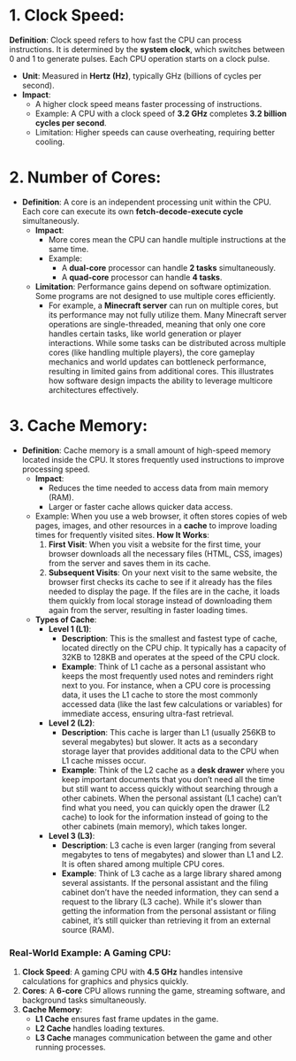 # 1. Clock Speed:
**Definition**: Clock speed refers to how fast the CPU can process instructions. It is determined by the **system clock**, which switches between 0 and 1 to generate pulses. Each CPU operation starts on a clock pulse.
- **Unit**: Measured in **Hertz (Hz)**, typically GHz (billions of cycles per second).
- **Impact**:
	- A higher clock speed means faster processing of instructions.
	- Example: A CPU with a clock speed of **3.2 GHz** completes **3.2 billion cycles per second**.
	- Limitation: Higher speeds can cause overheating, requiring better cooling.
# 2. Number of Cores:
- **Definition**: A core is an independent processing unit within the CPU. Each core can execute its own **fetch-decode-execute cycle** simultaneously.
    - **Impact**:
        - More cores mean the CPU can handle multiple instructions at the same time.
        - Example:
            - A **dual-core** processor can handle **2 tasks** simultaneously.
            - A **quad-core** processor can handle **4 tasks**.
    - **Limitation**: Performance gains depend on software optimization. Some programs are not designed to use multiple cores efficiently.
	    - For example, a **Minecraft server** can run on multiple cores, but its performance may not fully utilize them. Many Minecraft server operations are single-threaded, meaning that only one core handles certain tasks, like world generation or player interactions. While some tasks can be distributed across multiple cores (like handling multiple players), the core gameplay mechanics and world updates can bottleneck performance, resulting in limited gains from additional cores. This illustrates how software design impacts the ability to leverage multicore architectures effectively.
# 3. Cache Memory:
- **Definition**: Cache memory is a small amount of high-speed memory located inside the CPU. It stores frequently used instructions to improve processing speed.
    - **Impact**:
        - Reduces the time needed to access data from main memory (RAM).
        - Larger or faster cache allows quicker data access.
    - Example: When you use a web browser, it often stores copies of web pages, images, and other resources in a **cache** to improve loading times for frequently visited sites. 
		**How It Works**:
		1. **First Visit**: When you visit a website for the first time, your browser downloads all the necessary files (HTML, CSS, images) from the server and saves them in its cache.
		2. **Subsequent Visits**: On your next visit to the same website, the browser first checks its cache to see if it already has the files needed to display the page. If the files are in the cache, it loads them quickly from local storage instead of downloading them again from the server, resulting in faster loading times.
    - **Types of Cache**:
        - **Level 1 (L1)**:
            - **Description**: This is the smallest and fastest type of cache, located directly on the CPU chip. It typically has a capacity of 32KB to 128KB and operates at the speed of the CPU clock.
			- **Example**: Think of L1 cache as a personal assistant who keeps the most frequently used notes and reminders right next to you. For instance, when a CPU core is processing data, it uses the L1 cache to store the most commonly accessed data (like the last few calculations or variables) for immediate access, ensuring ultra-fast retrieval.
        - **Level 2 (L2)**:
            - **Description**: This cache is larger than L1 (usually 256KB to several megabytes) but slower. It acts as a secondary storage layer that provides additional data to the CPU when L1 cache misses occur.
			- **Example**: Think of the L2 cache as a **desk drawer** where you keep important documents that you don’t need all the time but still want to access quickly without searching through a other cabinets. When the personal assistant (L1 cache) can’t find what you need, you can quickly open the drawer (L2 cache) to look for the information instead of going to the other cabinets (main memory), which takes longer.
        - **Level 3 (L3)**:
            - **Description**: L3 cache is even larger (ranging from several megabytes to tens of megabytes) and slower than L1 and L2. It is often shared among multiple CPU cores.
			- **Example**: Think of L3 cache as a large library shared among several assistants. If the personal assistant and the filing cabinet don’t have the needed information, they can send a request to the library (L3 cache). While it's slower than getting the information from the personal assistant or filing cabinet, it’s still quicker than retrieving it from an external source (RAM).
### Real-World Example: A Gaming CPU:
1. **Clock Speed**: A gaming CPU with **4.5 GHz** handles intensive calculations for graphics and physics quickly.
2. **Cores**: A **6-core** CPU allows running the game, streaming software, and background tasks simultaneously.
3. **Cache Memory**:
    - **L1 Cache** ensures fast frame updates in the game.
    - **L2 Cache** handles loading textures.
    - **L3 Cache** manages communication between the game and other running processes.